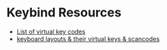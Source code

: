 # Keybind Resources

- [List of virtual key codes](https://learn.microsoft.com/en-us/windows/win32/inputdev/virtual-key-codes)
- [keyboard layouts & their virtual keys & scancodes](https://kbdlayout.info/)